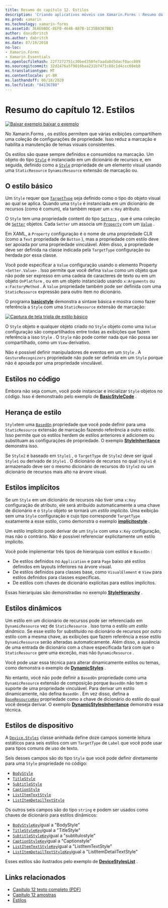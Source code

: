 ```yaml
---
title: Resumo do capítulo 12. Estilos
description: 'Criando aplicativos móveis com Xamarin.Forms : Resumo do capítulo 12. Estilos'
ms.prod: xamarin
ms.technology: xamarin-forms
ms.assetid: 3EAE6BDC-8EFB-464B-A87B-1C35B8387BB3
author: davidbritch
ms.author: dabritch
ms.date: 07/19/2018
no-loc:
- Xamarin.Forms
- Xamarin.Essentials
ms.openlocfilehash: 22f7272751c30bed350fe7aada8d5dacf0acc809
ms.sourcegitcommit: 32d2476a5f9016baa231b7471c88c1d4ccc08eb8
ms.translationtype: MT
ms.contentlocale: pt-BR
ms.lasthandoff: 06/18/2020
ms.locfileid: "84136780"
---
```

# <a name="summary-of-chapter-12-styles"></a>Resumo do capítulo 12. Estilos

[![Baixar exemplo ](~/media/shared/download.png) baixar o exemplo](https://github.com/xamarin/xamarin-forms-book-samples/tree/master/Chapter12)

No Xamarin.Forms , os estilos permitem que várias exibições compartilhem uma coleção de configurações de propriedade. Isso reduz a marcação e habilita a manutenção de temas visuais consistentes.

Os estilos são quase sempre definidos e consumidos na marcação. Um objeto do tipo [`Style`](xref:Xamarin.Forms.Style) é instanciado em um dicionário de recursos e, em seguida, definido como a [`Style`](xref:Xamarin.Forms.NavigableElement.Style) propriedade de um elemento visual usando uma `StaticResource` `DynamicResource` extensão de marcação ou.

## <a name="the-basic-style"></a>O estilo básico

Um `Style` requer que [`TargetType`](xref:Xamarin.Forms.Style.TargetType) seja definido como o tipo do objeto visual ao qual se aplica. Quando uma `Style` é instanciada em um dicionário de recursos (como é comum), ela também requer um `x:Key` atributo.

O `Style` tem uma propriedade content do tipo [`Setters`](xref:Xamarin.Forms.Style.Setters) , que é uma coleção de [`Setter`](xref:Xamarin.Forms.Setter) objetos. Cada `Setter` um associa um [`Property`](xref:Xamarin.Forms.Setter.Property) com um [`Value`](xref:Xamarin.Forms.Setter.Value) .

Em XAML, a `Property` configuração é o nome de uma propriedade CLR (como a `Text` propriedade de `Button` ), mas a propriedade com estilo deve ser apoiada por uma propriedade vinculável. Além disso, a propriedade deve ser definida na classe indicada pela `TargetType` configuração ou herdada por essa classe.

Você pode especificar a `Value` configuração usando o elemento Property `<Setter.Value>` . Isso permite que você defina `Value` como um objeto que não pode ser expresso em uma cadeia de caracteres de texto ou em um objeto `OnPlatform` , ou em um objeto instanciado usando `x:Arguments` ou `x:FactoryMethod` . A `Value` propriedade também pode ser definida com uma `StaticResource` expressão para outro item no dicionário.

O programa [**basicstyle**](https://github.com/xamarin/xamarin-forms-book-samples/tree/master/Chapter12/BasicStyle) demonstra a sintaxe básica e mostra como fazer referência a `Style` com uma `StaticResource` extensão de marcação:

[![Captura de tela tripla de estilo básico](images/ch12fg01-small.png "Estilos básicos")](images/ch12fg01-large.png#lightbox "Estilos básicos")

O `Style` objeto e qualquer objeto criado no `Style` objeto como uma `Value` configuração são compartilhados entre todas as exibições que fazem referência a isso `Style` . O `Style` não pode conter nada que não possa ser compartilhado, como um `View` derivativo.

Não é possível definir manipuladores de eventos em um `Style` . A `GestureRecognizers` propriedade não pode ser definida em um `Style` porque não é apoiada por uma propriedade vinculável.

## <a name="styles-in-code"></a>Estilos no código

Embora não seja comum, você pode instanciar e inicializar `Style` objetos no código. Isso é demonstrado pelo exemplo de [**BasicStyleCode**](https://github.com/xamarin/xamarin-forms-book-samples/tree/master/Chapter12/BasicStyleCode) .

## <a name="style-inheritance"></a>Herança de estilo

`Style`tem uma [`BasedOn`](xref:Xamarin.Forms.Style.BasedOn) propriedade que você pode definir para uma `StaticResource` extensão de marcação fazendo referência a outro estilo. Isso permite que os estilos herdem de estilos anteriores e adicionem ou substituam as configurações de propriedade. O exemplo [**StyleInheritance**](https://github.com/xamarin/xamarin-forms-book-samples/tree/master/Chapter12/StyleInheritance) demonstra isso.

Se `Style2` é baseado em `Style1` , o `TargetType` de `Style2` deve ser igual `Style1` ou derivado de `Style1` . O dicionário de recursos no qual `Style1` é armazenado deve ser o mesmo dicionário de recursos do `Style2` ou um dicionário de recursos mais alto na árvore visual.

## <a name="implicit-styles"></a>Estilos implícitos

Se um `Style` em um dicionário de recursos não tiver uma `x:Key` configuração de atributo, ele será atribuído automaticamente a uma chave de dicionário e o `Style` objeto se tornará um *estilo implícito*. Uma exibição sem uma `Style` configuração e cujo tipo corresponde `TargetType` exatamente a esse estilo, como demonstra o exemplo [**implícitostyle**](https://github.com/xamarin/xamarin-forms-book-samples/tree/master/Chapter12/ImplicitStyle) .

Um estilo implícito pode derivar de um `Style` com uma `x:Key` configuração, mas não o contrário. Não é possível referenciar explicitamente um estilo implícito.

Você pode implementar três tipos de hierarquia com estilos e `BasedOn` :

- De estilos definidos no `Application` e para `Page` baixo até estilos definidos em layouts inferiores na árvore visual.
- De estilos definidos para classes base, como `VisualElement` e `View` para estilos definidos para classes específicas.
- De estilos com chaves de dicionário explícitas para estilos implícitos.

Essas hierarquias são demonstradas no exemplo [**StyleHierarchy**](https://github.com/xamarin/xamarin-forms-book-samples/tree/master/Chapter12/StyleHierarchy) .

## <a name="dynamic-styles"></a>Estilos dinâmicos

Um estilo em um dicionário de recursos pode ser referenciado em `DynamicResource` vez de `StaticResource` . Isso torna o estilo um *estilo dinâmico*. Se esse estilo for substituído no dicionário de recursos por outro estilo com a mesma chave, as exibições que fazem referência a esse estilo `DynamicResource` serão alteradas automaticamente. Além disso, a ausência de uma entrada de dicionário com a chave especificada fará com que o `StaticResource` gere uma exceção, mas não `DynamicResource` .

Você pode usar essa técnica para alterar dinamicamente estilos ou temas, como demonstra o exemplo de [**DynamicStyles**](https://github.com/xamarin/xamarin-forms-book-samples/tree/master/Chapter12/DynamicStyles) .

No entanto, você não pode definir a `BasedOn` propriedade como uma `DynamicResource` extensão de composição porque `BasedOn` não tem o suporte de uma propriedade vinculável. Para derivar um estilo dinamicamente, não defina `BasedOn` . Em vez disso, defina a [`BaseResourceKey`](xref:Xamarin.Forms.Style.BaseResourceKey) propriedade como a chave de dicionário do estilo do qual você deseja derivar. O exemplo [**DynamicStylesInheritance**](https://github.com/xamarin/xamarin-forms-book-samples/tree/master/Chapter12/DynaStylesInh) demonstra essa técnica.

## <a name="device-styles"></a>Estilos de dispositivo

A [`Device.Styles`](xref:Xamarin.Forms.Device.Styles) classe aninhada define doze campos somente leitura estáticos para seis estilos com um `TargetType` de `Label` que você pode usar para tipos comuns de uso de texto.

Seis desses campos são do tipo `Style` que você pode definir diretamente para uma `Style` propriedade no código:

- [`BodyStyle`](xref:Xamarin.Forms.Device.Styles.BodyStyle)
- [`TitleStyle`](xref:Xamarin.Forms.Device.Styles.TitleStyle)
- [`SubtitleStyle`](xref:Xamarin.Forms.Device.Styles.SubtitleStyle)
- [`CaptionStyle`](xref:Xamarin.Forms.Device.Styles.CaptionStyle)
- [`ListItemTextStyle`](xref:Xamarin.Forms.Device.Styles.ListItemTextStyle)
- [`ListItemDetailTextStyle`](xref:Xamarin.Forms.Device.Styles.ListItemDetailTextStyle)

Os outros seis campos são do tipo `string` e podem ser usados como chaves de dicionário para estilos dinâmicos:

- [`BodyStyleKey`](xref:Xamarin.Forms.Device.Styles.BodyStyleKey)igual a "BodyStyle"
- [`TitleStyleKey`](xref:Xamarin.Forms.Device.Styles.TitleStyleKey)igual a "TitleStyle"
- [`SubtitleStyleKey`](xref:Xamarin.Forms.Device.Styles.SubtitleStyleKey)igual a "subtítulostyle"
- [`CaptionStyleKey`](xref:Xamarin.Forms.Device.Styles.CaptionStyleKey)igual a "Captionstyle"
- [`ListItemTextStyleKey`](xref:Xamarin.Forms.Device.Styles.ListItemTextStyleKey)igual a "ListItemTextStyle"
- [`ListItemDetailTextStyleKey`](xref:Xamarin.Forms.Device.Styles.ListItemDetailTextStyleKey)igual a "ListItemDetailTextStyle"

Esses estilos são ilustrados pelo exemplo de [**DeviceStylesList**](https://github.com/xamarin/xamarin-forms-book-samples/tree/master/Chapter12/DeviceStylesList) .

## <a name="related-links"></a>Links relacionados

- [Capítulo 12 texto completo (PDF)](https://download.xamarin.com/developer/xamarin-forms-book/XamarinFormsBook-Ch12-Apr2016.pdf)
- [Capítulo 12 amostras](https://github.com/xamarin/xamarin-forms-book-samples/tree/master/Chapter12)
- [Estilos](~/xamarin-forms/user-interface/styles/index.md)
